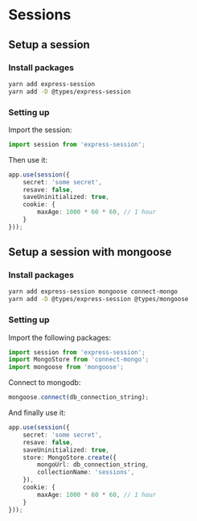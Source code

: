 # Sessions

## Setup a session

### Install packages

```bash
yarn add express-session
yarn add -D @types/express-session
```
### Setting up

Import the session:

```typescript
import session from 'express-session';
```

Then use it:

```typescript
app.use(session({
    secret: 'some secret',
    resave: false,
    saveUninitialized: true,
    cookie: {
        maxAge: 1000 * 60 * 60, // 1 hour
    }
}));
```

##  Setup a session with mongoose

### Install packages

```bash
yarn add express-session mongoose connect-mongo
yarn add -D @types/express-session @types/mongoose
```

### Setting up

Import the following packages:

```typescript
import session from 'express-session';
import MongoStore from 'connect-mongo';
import mongoose from 'mongoose';
```

Connect to mongodb:

```typescript
mongoose.connect(db_connection_string);
```

And finally use it:

```typescript
app.use(session({
    secret: 'some secret',
    resave: false,
    saveUninitialized: true,
    store: MongoStore.create({
        mongoUrl: db_connection_string,
        collectionName: 'sessions',
    }),
    cookie: {
        maxAge: 1000 * 60 * 60, // 1 hour
    }
}));
```

